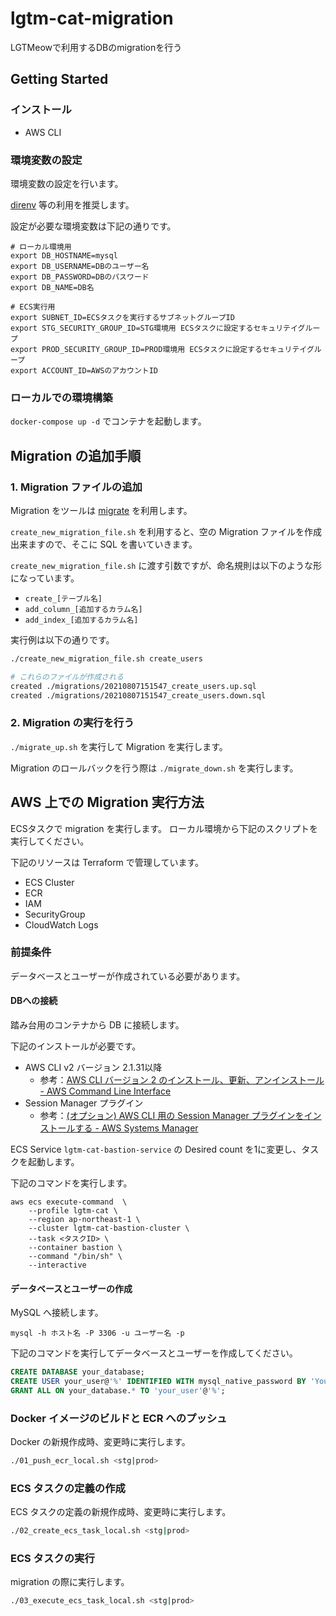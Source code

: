 # lgtm-cat-migration
LGTMeowで利用するDBのmigrationを行う

## Getting Started

### インストール
- AWS CLI

### 環境変数の設定

環境変数の設定を行います。

[direnv](https://github.com/direnv/direnv) 等の利用を推奨します。

設定が必要な環境変数は下記の通りです。

```
# ローカル環境用
export DB_HOSTNAME=mysql
export DB_USERNAME=DBのユーザー名
export DB_PASSWORD=DBのパスワード
export DB_NAME=DB名

# ECS実行用
export SUBNET_ID=ECSタスクを実行するサブネットグループID
export STG_SECURITY_GROUP_ID=STG環境用 ECSタスクに設定するセキュリテイグループ
export PROD_SECURITY_GROUP_ID=PROD環境用 ECSタスクに設定するセキュリテイグループ
export ACCOUNT_ID=AWSのアカウントID
```

### ローカルでの環境構築

`docker-compose up -d` でコンテナを起動します。

## Migration の追加手順

### 1. Migration ファイルの追加

Migration をツールは [migrate](https://github.com/golang-migrate/migrate) を利用します。

`create_new_migration_file.sh` を利用すると、空の Migration ファイルを作成出来ますので、そこに SQL を書いていきます。

`create_new_migration_file.sh` に渡す引数ですが、命名規則は以下のような形になっています。

- `create_[テーブル名]`
- `add_column_[追加するカラム名]`
- `add_index_[追加するカラム名]`

実行例は以下の通りです。

```bash
./create_new_migration_file.sh create_users

# これらのファイルが作成される
created ./migrations/20210807151547_create_users.up.sql
created ./migrations/20210807151547_create_users.down.sql
```

### 2. Migration の実行を行う

`./migrate_up.sh` を実行して Migration を実行します。

Migration のロールバックを行う際は `./migrate_down.sh` を実行します。

## AWS 上での Migration 実行方法

ECSタスクで migration を実行します。
ローカル環境から下記のスクリプトを実行してください。

下記のリソースは Terraform で管理しています。

- ECS Cluster
- ECR
- IAM
- SecurityGroup
- CloudWatch Logs

### 前提条件

データベースとユーザーが作成されている必要があります。

#### DBへの接続

踏み台用のコンテナから DB に接続します。

下記のインストールが必要です。

- AWS CLI v2 バージョン 2.1.31以降
    - 参考：[AWS CLI バージョン 2 のインストール、更新、アンインストール - AWS Command Line Interface](https://docs.aws.amazon.com/ja_jp/cli/latest/userguide/install-cliv2.html)
- Session Manager プラグイン
    - 参考：[(オプション) AWS CLI 用の Session Manager プラグインをインストールする - AWS Systems Manager](https://docs.aws.amazon.com/ja_jp/systems-manager/latest/userguide/session-manager-working-with-install-plugin.html)

ECS Service `lgtm-cat-bastion-service` の Desired count を1に変更し、タスクを起動します。

下記のコマンドを実行します。

```shell
aws ecs execute-command  \
    --profile lgtm-cat \
    --region ap-northeast-1 \
    --cluster lgtm-cat-bastion-cluster \
    --task <タスクID> \
    --container bastion \
    --command "/bin/sh" \
    --interactive
```

#### データベースとユーザーの作成

MySQL へ接続します。

```
mysql -h ホスト名 -P 3306 -u ユーザー名 -p
```

下記のコマンドを実行してデータベースとユーザーを作成してください。

```sql
CREATE DATABASE your_database;
CREATE USER your_user@'%' IDENTIFIED WITH mysql_native_password BY 'YourPassword';
GRANT ALL ON your_database.* TO 'your_user'@'%';
```

### Docker イメージのビルドと ECR へのプッシュ

Docker の新規作成時、変更時に実行します。

```bash
./01_push_ecr_local.sh <stg|prod>
```

### ECS タスクの定義の作成

ECS タスクの定義の新規作成時、変更時に実行します。

```bash
./02_create_ecs_task_local.sh <stg|prod>
```

### ECS タスクの実行

migration の際に実行します。

```bash
./03_execute_ecs_task_local.sh <stg|prod>
```
